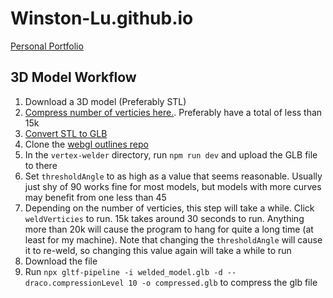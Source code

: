 # Winston-Lu.github.io
[Personal Portfolio](https://winston-lu.github.io)

## 3D Model Workflow
1. Download a 3D model (Preferably STL)
2. [Compress number of verticies here.](https://3dless.com/). Preferably have a total of less than 15k
3. [Convert STL to GLB](https://imagetostl.com/convert/file/stl/to/glb)
4. Clone the [webgl outlines repo](https://github.com/OmarShehata/webgl-outlines)
5. In the `vertex-welder` directory, run `npm run dev` and upload the GLB file to there
6. Set `thresholdAngle` to as high as a value that seems reasonable. Usually just shy of 90 works fine for most models, but models with more curves may benefit from one less than 45
7. Depending on the number of verticies, this step will take a while. Click `weldVerticies` to run. 15k takes around 30 seconds to run. Anything more than 20k will cause the program to hang for quite a long time (at least for my machine). Note that changing the `thresholdAngle` will cause it to re-weld, so changing this value again will take a while to run
8. Download the file
9. Run `npx gltf-pipeline -i welded_model.glb -d --draco.compressionLevel 10 -o compressed.glb` to compress the glb file